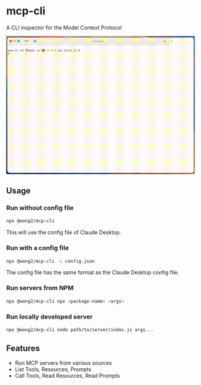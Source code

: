# mcp-cli

A CLI inspector for the Model Context Protocol

![demo](demo.gif)

## Usage

### Run without config file

```bash
npx @wong2/mcp-cli
```

This will use the config file of Claude Desktop.

### Run with a config file

```bash
npx @wong2/mcp-cli -c config.json
```

The config file has the same format as the Claude Desktop config file.

### Run servers from NPM

```bash
npx @wong2/mcp-cli npx <package-name> <args>
```

### Run locally developed server

```bash
npx @wong2/mcp-cli node path/to/server/index.js args...
```

## Features

- Run MCP servers from various sources
- List Tools, Resources, Prompts
- Call Tools, Read Resources, Read Prompts
